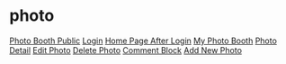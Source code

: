 photo
=====

[Photo Booth Public](http://i.imgur.com/eWgVNyJ)
[Login](http://i.imgur.com/JzJzlJ6)
[Home Page After Login](http://i.imgur.com/W0UBDlG)
[My Photo Booth](http://i.imgur.com/4NhDd96)
[Photo Detail](http://i.imgur.com/PHTA840)
[Edit Photo](http://i.imgur.com/v7Ue7FC)
[Delete Photo](http://i.imgur.com/KeIMmiu)
[Comment Block](http://i.imgur.com/IzGkKL5)
[Add New Photo](http://i.imgur.com/oUm61ZS)
